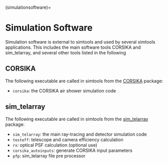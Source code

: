 (simulationsoftware)=

# Simulation Software

Simulation software is external to simtools and used by several simtools applications.
This includes the main software tools CORSIKA and sim_telarray, and several other tools listed in the following

## CORSIKA

The following executable are called in simtools from the [CORSIKA](https://www.iap.kit.edu/corsika/) package:

- `corsika`: the CORSIKA air shower simulation code

## sim_telarray

The following executable are called in simtools from the [sim_telarray](https://www.mpi-hd.mpg.de/hfm/~bernlohr/sim_telarray) package:

- `sim_telarray`: the main ray-tracing and detector simulation code
- `testeff`: telescope and camera efficiency calculation
- `rx`: optical PSF calculation (optional use)
- `corsika_autoinputs`: generate CORSIKA input parameters
- `pfp`: sim_telarray file pre processor
